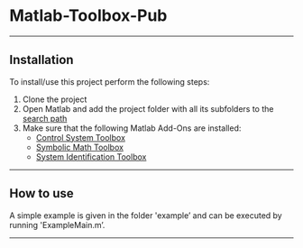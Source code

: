 # Matlab-Toolbox-Pub

---

## Installation

To install/use this project perform the following steps:

1. Clone the project
2. Open Matlab and add the project folder with all its subfolders to the [search path](https://www.mathworks.com/help/matlab/search-path.html?s_tid=CRUX_lftnav)
3. Make sure that the following Matlab Add-Ons are installed: 
	- [Control System Toolbox](https://www.mathworks.com/help/control/index.html)
	- [Symbolic Math Toolbox](https://www.mathworks.com/help/symbolic/index.html)
	- [System Identification Toolbox](https://www.mathworks.com/help/ident/index.html)

---

## How to use

A simple example is given in the folder 'example’ and can be executed by running 'ExampleMain.m’.

---

